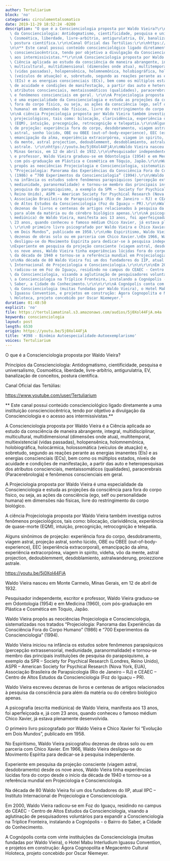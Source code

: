```yaml
---
author: Tertuliarium
block: 'no'
categories: circulomentalsomatico
date: 2019-11-29 18:52:24 -0200
description: "O que é a Conscienciologia proposta por Waldo Vieira?\r\n\nPrincípios\
  \ da Conscienciologia: Antidogmatismo, cientificidade, pesquisa e universalismo,\
  \ Cosmoética, liberdade, livre-arbítrio, antigurulatria, EV, banalização de conceitos,\
  \ postura científica.\r\n\nCanal Oficial das Tertúlias:\r\n\nhttps://www.youtube.com/user/Tertuliarium\r\
  \n\n** Este canal possui conteúdo conscienciológico ligado diretamente a uma instituição\
  \ conscienciocêntrica, tendo por objetivo a divulgação da Conscienciologia e o acesso\
  \ aos intermissivistas.**\r\n\nA Conscienciologia proposta por Waldo Vieira é a\
  \ Ciência aplicada ao estudo da consciência de maneira abrangente, integral, multidisciplinar,\
  \ multicultural, multidimensional (dimensões onde atua), multitemporal, multiexistencial\
  \ (vidas passadas), holopensênica, holomnemônica, holobiográfica, holocármica, holossomática\
  \ (veículos de atuação) e, sobretudo, segundo as reações perante as energias imanentes\
  \ (EIs) e as energias conscienciais (ECs), bem como os múltiplos estados, níveis\
  \ de acuidade e condições de manifestação, a partir das auto e heteropesquisas dos\
  \ atributos conscienciais, mentaissomáticos (qualidades), paracerebrais (Paracerebrologia)\
  \ e fenômenos conscienciais em geral. \r\n\nA Projeciologia proposta por Waldo Vieira\
  \ é uma especialidade da Conscienciologia e estuda as projeções da consciência para\
  \ fora do corpo físico, ou seja, as ações da consciência (ego, self ou personalidade\
  \ humana) em dimensões não físicas, livre do restringimento do corpo biológico.\r\
  \n\nA ciência Projeciologia proposta por Waldo Vieira também investiga outros fenômenos\
  \ projeciológicos, tais como: bilocação, clarividência, experiência de quase-morte\
  \ (EQM), intuição, precognição, retrocognição e telepatia.\r\n\nAlguns sinônimos\
  \ de projeção: experiência fora do corpo, desdobramento, viagem astral, projeção\
  \ astral, sonho lúcido, OBE ou OBEE (out-of-body-experience), EEC (experiência extracorporal),\
  \ emancipação da alma, experiência extracorpórea, viagem in spirito, videha, vôo\
  \ da mente, astral projection, dedoublemment, desdoblamiento, astralwanderung, proiezzione\
  \ astrale. \r\n\nhttps://youtu.be/5j0Xol44FjA\n\nWaldo Vieira nasceu em Monte Carmelo,\
  \ Minas Gerais, em 12 de abril de 1932.\r\n\nPesquisador independente, escritor\
  \ e professor, Waldo Vieira graduou-se em Odontologia (1954) e em Medicina (1960),\
  \ com pós-graduação em Plástica e Cosmética em Tóquio, Japão.\r\n\nWaldo Vieira\
  \ propôs as neociências Projeciologia e Conscienciologia, sistematizadas nos tratados\
  \ “Projeciologia: Panorama das Experiências da Consciência Fora do Corpo Humano”\
  \ (1986) e “700 Experimentos da Conscienciologia” (1994).\r\n\nWaldo Vieira iniciou\
  \ na infância os estudos sobre fenômenos parapsíquicos (percepção extrassensorial,\
  \ mediunidade, paranormalidade) e tornou-se membro das principais instituições de\
  \ pesquisa do parapsiquismo, a exemplo da SPR – Society for Psychical Research (Londres,\
  \ Reino Unido), ASPR – American Society for Psychical Research (Nova York, EUA),\
  \ Associação Brasileira de Parapsicologia (Rio de Janeiro – RJ) e CEAEC – Centro\
  \ de Altos Estudos da Conscienciologia (Foz do Iguaçu – PR).\r\n\nWaldo Vieira escreveu\
  \ dezenas de livros e centenas de artigos relacionados à pesquisa da consciência\
  \ para além da matéria ou do cérebro biológico apenas.\r\n\nA psicografia (escrita\
  \ mediúnica) de Waldo Vieira, manifesta aos 13 anos, foi aperfeiçoada e, já com\
  \ 23 anos, quando conheceu o famoso médium Chico Xavier, já estava plenamente desenvolvida.\
  \ \r\n\nO primeiro livro psicografado por Waldo Vieira e Chico Xavier foi “Evolução\
  \ em Dois Mundos”, publicado em 1958.\r\n\nNo Espiritismo, Waldo Vieira psicografou\
  \ dezenas de obras solo ou em parceria com Chico Xavier.\nEm 1966, Waldo Vieira\
  \ desligou-se do Movimento Espírita para dedicar-se à pesquisa independente.\r\n\
  \nExperiente em pesquisa da projeção consciente (viagem astral, desdobramento) desde\
  \ os nove anos, Waldo Vieira tinha experiências lúcidas fora do corpo desde o início\
  \ da década de 1940 e tornou-se a referência mundial em Projeciologia e Conscienciologia.\r\
  \n\nNa década de 80 Waldo Vieira foi um dos fundadores do IIP, atual IIPC – Instituto\
  \ Internacional de Projeciologia e Conscienciologia.\r\n\n\r\n\nEm 2000, Waldo Vieira\
  \ radicou-se em Foz do Iguaçu, residindo no campus do CEAEC - Centro de Altos Estudos\
  \ da Conscienciologia, visando a aglutinação de pesquisadores voluntários para expandir\
  \ a Conscienciologia na Tríplice Fronteira, instalando a Cognópolis - o Bairro do\
  \ Saber, a Cidade do Conhecimento.\r\n\n\r\n\nA Cognópolis conta com vinte instituições\
  \ da Conscienciologia (muitas fundadas por Waldo Vieira), o Hotel Mabu Interludium\
  \ Iguassu Convention, e projetos em construção: Ágora Cognopolita e Megacentro Cultural\
  \ Holoteca, projeto concebido por Oscar Niemeyer."
duration: 01:48:50
explicit: 'no'
file: https://tertuliamatinal.s3.amazonaws.com/audios/5j0Xol44FjA.m4a
keywords: conscienciologia
layout: post
length: 6530
origin: https://youtu.be/5j0Xol44FjA
title: '#398 - Binômio Autoespecialidade-Autoexemplarismo'
voices: Tertuliarium
---
```

O que é a Conscienciologia proposta por Waldo Vieira?

Princípios da Conscienciologia: Antidogmatismo, cientificidade, pesquisa e universalismo, Cosmoética, liberdade, livre-arbítrio, antigurulatria, EV, banalização de conceitos, postura científica.

Canal Oficial das Tertúlias:

https://www.youtube.com/user/Tertuliarium

** Este canal possui conteúdo conscienciológico ligado diretamente a uma instituição conscienciocêntrica, tendo por objetivo a divulgação da Conscienciologia e o acesso aos intermissivistas.**

A Conscienciologia proposta por Waldo Vieira é a Ciência aplicada ao estudo da consciência de maneira abrangente, integral, multidisciplinar, multicultural, multidimensional (dimensões onde atua), multitemporal, multiexistencial (vidas passadas), holopensênica, holomnemônica, holobiográfica, holocármica, holossomática (veículos de atuação) e, sobretudo, segundo as reações perante as energias imanentes (EIs) e as energias conscienciais (ECs), bem como os múltiplos estados, níveis de acuidade e condições de manifestação, a partir das auto e heteropesquisas dos atributos conscienciais, mentaissomáticos (qualidades), paracerebrais (Paracerebrologia) e fenômenos conscienciais em geral. 

A Projeciologia proposta por Waldo Vieira é uma especialidade da Conscienciologia e estuda as projeções da consciência para fora do corpo físico, ou seja, as ações da consciência (ego, self ou personalidade humana) em dimensões não físicas, livre do restringimento do corpo biológico.

A ciência Projeciologia proposta por Waldo Vieira também investiga outros fenômenos projeciológicos, tais como: bilocação, clarividência, experiência de quase-morte (EQM), intuição, precognição, retrocognição e telepatia.

Alguns sinônimos de projeção: experiência fora do corpo, desdobramento, viagem astral, projeção astral, sonho lúcido, OBE ou OBEE (out-of-body-experience), EEC (experiência extracorporal), emancipação da alma, experiência extracorpórea, viagem in spirito, videha, vôo da mente, astral projection, dedoublemment, desdoblamiento, astralwanderung, proiezzione astrale. 

https://youtu.be/5j0Xol44FjA

Waldo Vieira nasceu em Monte Carmelo, Minas Gerais, em 12 de abril de 1932.

Pesquisador independente, escritor e professor, Waldo Vieira graduou-se em Odontologia (1954) e em Medicina (1960), com pós-graduação em Plástica e Cosmética em Tóquio, Japão.

Waldo Vieira propôs as neociências Projeciologia e Conscienciologia, sistematizadas nos tratados “Projeciologia: Panorama das Experiências da Consciência Fora do Corpo Humano” (1986) e “700 Experimentos da Conscienciologia” (1994).

Waldo Vieira iniciou na infância os estudos sobre fenômenos parapsíquicos (percepção extrassensorial, mediunidade, paranormalidade) e tornou-se membro das principais instituições de pesquisa do parapsiquismo, a exemplo da SPR – Society for Psychical Research (Londres, Reino Unido), ASPR – American Society for Psychical Research (Nova York, EUA), Associação Brasileira de Parapsicologia (Rio de Janeiro – RJ) e CEAEC – Centro de Altos Estudos da Conscienciologia (Foz do Iguaçu – PR).

Waldo Vieira escreveu dezenas de livros e centenas de artigos relacionados à pesquisa da consciência para além da matéria ou do cérebro biológico apenas.

A psicografia (escrita mediúnica) de Waldo Vieira, manifesta aos 13 anos, foi aperfeiçoada e, já com 23 anos, quando conheceu o famoso médium Chico Xavier, já estava plenamente desenvolvida. 

O primeiro livro psicografado por Waldo Vieira e Chico Xavier foi “Evolução em Dois Mundos”, publicado em 1958.

No Espiritismo, Waldo Vieira psicografou dezenas de obras solo ou em parceria com Chico Xavier.
Em 1966, Waldo Vieira desligou-se do Movimento Espírita para dedicar-se à pesquisa independente.

Experiente em pesquisa da projeção consciente (viagem astral, desdobramento) desde os nove anos, Waldo Vieira tinha experiências lúcidas fora do corpo desde o início da década de 1940 e tornou-se a referência mundial em Projeciologia e Conscienciologia.

Na década de 80 Waldo Vieira foi um dos fundadores do IIP, atual IIPC – Instituto Internacional de Projeciologia e Conscienciologia.



Em 2000, Waldo Vieira radicou-se em Foz do Iguaçu, residindo no campus do CEAEC - Centro de Altos Estudos da Conscienciologia, visando a aglutinação de pesquisadores voluntários para expandir a Conscienciologia na Tríplice Fronteira, instalando a Cognópolis - o Bairro do Saber, a Cidade do Conhecimento.



A Cognópolis conta com vinte instituições da Conscienciologia (muitas fundadas por Waldo Vieira), o Hotel Mabu Interludium Iguassu Convention, e projetos em construção: Ágora Cognopolita e Megacentro Cultural Holoteca, projeto concebido por Oscar Niemeyer.